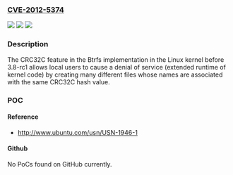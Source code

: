 ### [CVE-2012-5374](https://cve.mitre.org/cgi-bin/cvename.cgi?name=CVE-2012-5374)
![](https://img.shields.io/static/v1?label=Product&message=n%2Fa&color=blue)
![](https://img.shields.io/static/v1?label=Version&message=n%2Fa&color=blue)
![](https://img.shields.io/static/v1?label=Vulnerability&message=n%2Fa&color=brighgreen)

### Description

The CRC32C feature in the Btrfs implementation in the Linux kernel before 3.8-rc1 allows local users to cause a denial of service (extended runtime of kernel code) by creating many different files whose names are associated with the same CRC32C hash value.

### POC

#### Reference
- http://www.ubuntu.com/usn/USN-1946-1

#### Github
No PoCs found on GitHub currently.

